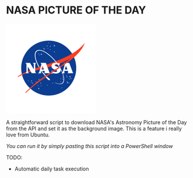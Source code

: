 # NASA PICTURE OF THE DAY 

 <a href="url"><img src="/nasalogo.png" ></a>

A straightforward script to download NASA's Astronomy Picture of the Day from the API and set it as the background image. This is a feature i really love from Ubuntu. 

_You can run it by simply pasting this script into a PowerShell window_


TODO:

- Automatic daily task execution
